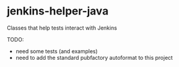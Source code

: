 jenkins-helper-java
===================

Classes that help tests interact with Jenkins


TODO:
 * need some tests (and examples)
 * need to add the standard pubfactory autoformat to this project